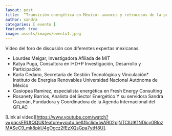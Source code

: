 ```yaml
---
layout: post
title:  “Transición energética en México: avances y retrocesos de la política energética nacional."
author: sandra
categories: [ evento ]
featured: true
image: assets/images/evento1.jpeg
---
```

Video del foro de discusión con diferentes expertas mexicanas.

- Lourdes Melgar, Investigadora Afiliada de MIT 
- Katya Puga, Consultora en I+D+P Investigación, Desarrollo y Participación 
- Karla Cedano, Secretaría de Gestión Tecnológica y Vinculación*
Instituto de Energías Renovables 
Universidad Nacional Autónoma de México
- Casiopea Ramirez, especialista energética en Fresh Energy Consulting 
- Rosanety Barrios, Analista del Sector Energético 
Y su servidora Sandra Guzmán, Fundadora y Coordinadora de la Agenda Internacional del GFLAC 


[Link al video][https://www.youtube.com/watch?v=pqcsERUtQQU&feature=youtu.be&fbclid=IwAR02pjNTCIUIK1NDicy0RIozMASeC9_mk8pkU4gOgcz2fEzXQsGpa7ytH8U].